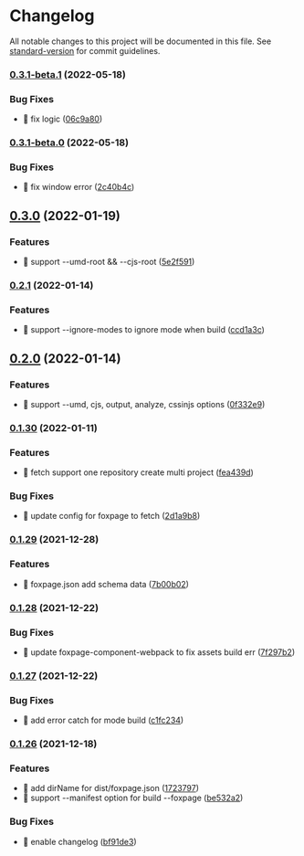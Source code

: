 # Changelog

All notable changes to this project will be documented in this file. See [standard-version](https://github.com/conventional-changelog/standard-version) for commit guidelines.

### [0.3.1-beta.1](https://github.com/foxpage/foxpage-cli/compare/v0.3.1-beta.0...v0.3.1-beta.1) (2022-05-18)


### Bug Fixes

* 🐛 fix logic ([06c9a80](https://github.com/foxpage/foxpage-cli/commit/06c9a8052a8d309ed6c883ef9ffaeb742b092626))

### [0.3.1-beta.0](https://github.com/foxpage/foxpage-cli/compare/v0.3.0...v0.3.1-beta.0) (2022-05-18)


### Bug Fixes

* 🐛 fix window error ([2c40b4c](https://github.com/foxpage/foxpage-cli/commit/2c40b4c1fe04044815e59292c3ed3649547e6e5a))

## [0.3.0](https://github.com/foxpage/foxpage-cli/compare/v0.2.1...v0.3.0) (2022-01-19)


### Features

* 🎸 support --umd-root && --cjs-root ([5e2f591](https://github.com/foxpage/foxpage-cli/commit/5e2f59199fc180f225a607c97b1c096b8019f510))

### [0.2.1](https://github.com/foxpage/foxpage-cli/compare/v0.2.0...v0.2.1) (2022-01-14)


### Features

* 🎸 support --ignore-modes to ignore mode when build ([ccd1a3c](https://github.com/foxpage/foxpage-cli/commit/ccd1a3c5911ad5aa0b2025202280f5d20b8217f6))

## [0.2.0](https://github.com/foxpage/foxpage-cli/compare/v0.1.30...v0.2.0) (2022-01-14)


### Features

* 🎸 support --umd, cjs, output, analyze, cssinjs  options ([0f332e9](https://github.com/foxpage/foxpage-cli/commit/0f332e9827c710081b8eb0a3adbe82b639b39516))

### [0.1.30](https://github.com/foxpage/foxpage-cli/compare/v0.1.29...v0.1.30) (2022-01-11)


### Features

* 🎸 fetch support one repository create multi project ([fea439d](https://github.com/foxpage/foxpage-cli/commit/fea439da497cae53a87d16dac963957c0da48ddc))


### Bug Fixes

* 🐛 update config for foxpage to fetch ([2d1a9b8](https://github.com/foxpage/foxpage-cli/commit/2d1a9b8fc4c27f4ab12c44b9b891ddbff244dd79))

### [0.1.29](https://github.com/foxpage/foxpage-cli/compare/v0.1.28...v0.1.29) (2021-12-28)

### Features

- 🎸 foxpage.json add schema data ([7b00b02](https://github.com/foxpage/foxpage-cli/commit/7b00b02492697c72d1907fd14d18abdba1ba313e))

### [0.1.28](https://github.com/foxpage/foxpage-cli/compare/v0.1.27...v0.1.28) (2021-12-22)

### Bug Fixes

- 🐛 update foxpage-component-webpack to fix assets build err ([7f297b2](https://github.com/foxpage/foxpage-cli/commit/7f297b207c77a094edbc6a184ae499459aa8104f))

### [0.1.27](https://github.com/foxpage/foxpage-cli/compare/v0.1.26...v0.1.27) (2021-12-22)

### Bug Fixes

- 🐛 add error catch for mode build ([c1fc234](https://github.com/foxpage/foxpage-cli/commit/c1fc23441222093e22424b8de75e42c6294b36c2))

### [0.1.26](https://github.com/foxpage/foxpage-cli/compare/v0.1.25...v0.1.26) (2021-12-18)

### Features

- 🎸 add dirName for dist/foxpage.json ([1723797](https://github.com/foxpage/foxpage-cli/commit/1723797c3464adfa1e642b075697b69d2173d956))
- 🎸 support --manifest option for build --foxpage ([be532a2](https://github.com/foxpage/foxpage-cli/commit/be532a22af3319a23216eb858d84328809b2adf2))

### Bug Fixes

- 🐛 enable changelog ([bf91de3](https://github.com/foxpage/foxpage-cli/commit/bf91de30256eaa8983542a4aab12ace1a02046f0))

